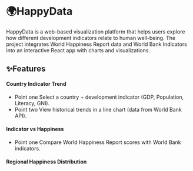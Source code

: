 # 🌍HappyData
HappyData is a web-based visualization platform that helps users explore how different development indicators relate to human well-being.
The project integrates World Happiness Report data and World Bank Indicators into an interactive React app with charts and visualizations.

## ✨Features

 #### Country Indicator Trend
- Point one Select a country + development indicator (GDP, Population, Literacy, GNI).
- Point two View historical trends in a line chart (data from World Bank API).

 #### Indicator vs Happiness
- Point one Compare World Happiness Report scores with World Bank indicators.
 #### Regional Happiness Distribution


